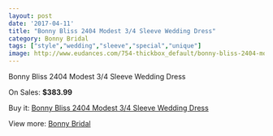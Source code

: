 ```yaml
---
layout: post
date: '2017-04-11'
title: "Bonny Bliss 2404 Modest 3/4 Sleeve Wedding Dress"
category: Bonny Bridal
tags: ["style","wedding","sleeve","special","unique"]
image: http://www.eudances.com/754-thickbox_default/bonny-bliss-2404-modest-3-4-sleeve-wedding-dress.jpg
---
```

Bonny Bliss 2404 Modest 3/4 Sleeve Wedding Dress

On Sales: **$383.99**
<a href="https://www.eudances.com/en/bonny-bridal/247-bonny-bliss-2404-modest-3-4-sleeve-wedding-dress.html"><amp-img layout="responsive" width="600" height="600" src="//www.eudances.com/754-thickbox_default/bonny-bliss-2404-modest-3-4-sleeve-wedding-dress.jpg" alt="Bonny Bliss 2404 Modest 3/4 Sleeve Wedding Dress 0" /></a>
<a href="https://www.eudances.com/en/bonny-bridal/247-bonny-bliss-2404-modest-3-4-sleeve-wedding-dress.html"><amp-img layout="responsive" width="600" height="600" src="//www.eudances.com/755-thickbox_default/bonny-bliss-2404-modest-3-4-sleeve-wedding-dress.jpg" alt="Bonny Bliss 2404 Modest 3/4 Sleeve Wedding Dress 1" /></a>

Buy it: [Bonny Bliss 2404 Modest 3/4 Sleeve Wedding Dress](https://www.eudances.com/en/bonny-bridal/247-bonny-bliss-2404-modest-3-4-sleeve-wedding-dress.html "Bonny Bliss 2404 Modest 3/4 Sleeve Wedding Dress")

View more: [Bonny Bridal](https://www.eudances.com/en/3-bonny-bridal "Bonny Bridal")